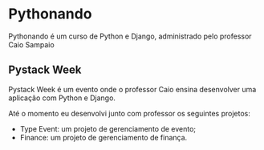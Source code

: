 # Pythonando

Pythonando é um curso de Python e Django, administrado pelo professor Caio Sampaio  

## Pystack Week

Pystack Week é um evento onde o professor Caio ensina desenvolver uma aplicação com Python e Django.

Até o momento eu desenvolvi junto com professor os seguintes projetos: 

 
- Type Event:  um projeto de gerenciamento de evento;
- Finance:  um projeto de gerenciamento  de finança.


